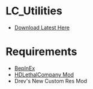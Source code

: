 # LC_Utilities
- [Download Latest Here](https://codeload.github.com/DrevilYT/LC-Utilities/zip/refs/heads/main)

# Requirements
- [BepInEx](https://github.com/BepInEx/BepInEx/releases/download/v5.4.22/BepInEx_x64_5.4.22.0.zip)
- [HDLethalCompany Mod](https://thunderstore.io/package/download/Sligili/HDLethalCompany/1.5.6/)
- Drev's New Custom Res Mod

